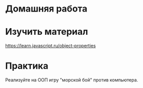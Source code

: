 # Домашняя работа

# Изучить материал
https://learn.javascript.ru/object-properties

# Практика
Реализуйте на ООП игру "морской бой" против компьютера.